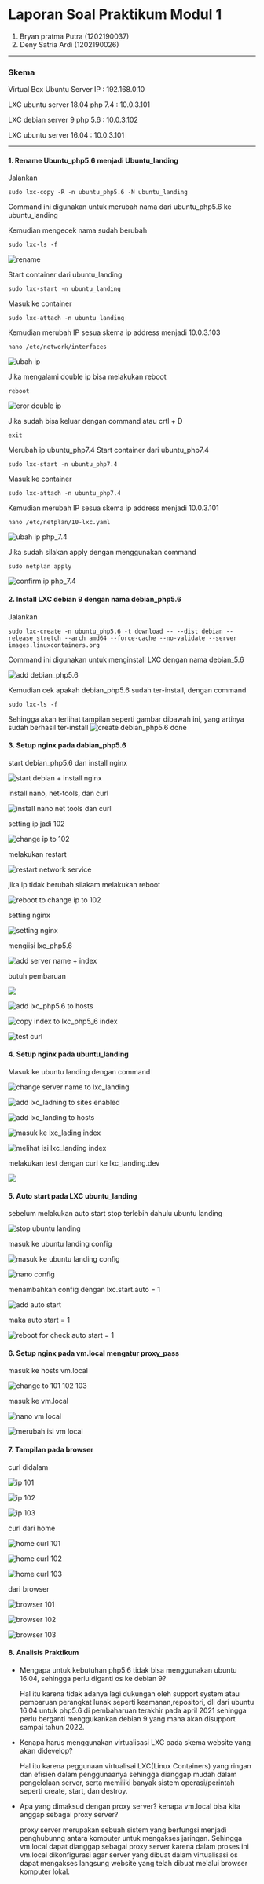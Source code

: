 # Laporan Soal Praktikum Modul 1

1. Bryan pratma Putra (1202190037)
2. Deny Satria Ardi (1202190026)

------

<!--
### Objectives

### Daftar Isi
[1. Rename Ubuntu_php5.6 Menjadi Ubuntu_landing](https://github.com/bryanpratama/Sistem-Administrasi-Server/Modul%201#1-rename-ubuntu_php56-menjadi-ubuntu_landing)<br>
[2. Install LXC debian 9 dengan nama debian_php5.6](https://github.com/bryanpratama/Sistem-Administrasi-Server/Modul%201#2-install-lxc-debian-9-dengan-nama-debian_php56)<br>
[3. Setup nginx pada dabian_php5.6](https://github.com/bryanpratama/Sistem-Administrasi-Server/new/main/Modul%201#3-setup-nginx-pada-dabian_php56)<br>
[4. Setup nginx pada ubuntu_landing](https://github.com/bryanpratama/Sistem-Administrasi-Server/new/main/Modul%201#4-setup-nginx-pada-ubuntu_landing)<br>
[5. Auto start pada LXC ubuntu_landing](https://github.com/bryanpratama/Sistem-Administrasi-Server/new/main/Modul%201#5-auto-start-pada-lxc-ubuntu_landing)<br>
[6. Setup nginx pada vm.local mengatur proxy_pass](https://github.com/bryanpratama/Sistem-Administrasi-Server/new/main/Modul%201#6-setup-nginx-pada-vmlocal-mengatur-proxy_pass)<br>
[7. Tampilan pada browser](https://github.com/bryanpratama/Sistem-Administrasi-Server/Modul%201#7-tampilan-pada-browser)<br>
[8. Analisa](https://github.com/bryanpratama/Sistem-Administrasi-Server/Modul%201#8-analisa)<br>
-->

### Skema
Virtual Box Ubuntu Server IP : 192.168.0.10

LXC ubuntu server 18.04 php 7.4 : 10.0.3.101

LXC debian server 9 php 5.6 : 10.0.3.102

LXC ubuntu server 16.04 : 10.0.3.101

------

#### 1. Rename Ubuntu_php5.6 menjadi Ubuntu_landing

Jalankan
```
sudo lxc-copy -R -n ubuntu_php5.6 -N ubuntu_landing
```
Command ini digunakan untuk merubah nama dari ubuntu_php5.6 ke ubuntu_landing

Kemudian mengecek nama sudah berubah
```
sudo lxc-ls -f
```

![rename](Assets/rename.png)

Start container dari ubuntu_landing
```
sudo lxc-start -n ubuntu_landing
```
Masuk ke container
```
sudo lxc-attach -n ubuntu_landing
```
Kemudian merubah IP sesua skema ip address menjadi 10.0.3.103
```
nano /etc/network/interfaces
```

![ubah ip](Assets/ip-address-sesudah.png)

Jika mengalami double ip bisa melakukan reboot
```
reboot
```
![eror double ip](Assets/error-double-ip.png)

Jika sudah bisa keluar dengan command atau crtl + D
```
exit
```

Merubah ip ubuntu_php7.4
Start container dari ubuntu_php7.4
```
sudo lxc-start -n ubuntu_php7.4
```
Masuk ke container
```
sudo lxc-attach -n ubuntu_php7.4
```
Kemudian merubah IP sesua skema ip address menjadi 10.0.3.101
```
nano /etc/netplan/10-lxc.yaml
```

![ubah ip php_7.4](Assets/ubah-ip-php7.4%20ke-101.png)

Jika sudah silakan apply dengan menggunakan command
```
sudo netplan apply
```
![confirm ip php_7.4](Assets/periksa-ip-sudah-berubah-ke-101.png)

#### 2. Install LXC debian 9 dengan nama debian_php5.6

Jalankan
```
sudo lxc-create -n ubuntu_php5.6 -t download -- --dist debian --release stretch --arch amd64 --force-cache --no-validate --server images.linuxcontainers.org
```
Command ini digunakan untuk menginstall LXC dengan nama debian_5.6

![add debian_php5.6](Assets/membuat-debian-5.6.png)

Kemudian cek apakah debian_php5.6 sudah ter-install, dengan command
```
sudo lxc-ls -f
```
Sehingga akan terlihat tampilan seperti gambar dibawah ini, yang artinya sudah berhasil ter-install 
![create debian_php5.6 done](Assets/debian5.6-berhasil-dibuat.png)

#### 3. Setup nginx pada dabian_php5.6

start debian_php5.6 dan install nginx

![start debian + install nginx](Assets/run-debian5.6-dan-install-nginx.png)

install nano, net-tools, dan curl

![install nano net tools dan curl](Assets/install-net-tools-curl-di-debian.png)

setting ip jadi 102

![change ip to 102](Assets/ubah-isi-dari-network-interface-debian.png)

melakukan restart 

![restart network service](Assets/mengecek-perubahan-ip-debian-dengan-menggunakan-ifconfig.png)

jika ip tidak berubah silakam melakukan reboot

![reboot to change ip to 102](Assets/ip-debian-berhasil-di-ubah-menjadi-10.0.3.102%20.png)

setting nginx

![setting nginx](Assets/add-lxc_php5.6-ke-debian.png)

mengiisi lxc_php5.6

![add server name + index](Assets/mengisi-lxc_php5.6.png)

butuh pembaruan

![](Assets/copy-lxc5.6-ke-enabled.png)

![add lxc_php5.6 to hosts](Assets/update-hosts-debian5.6.png)

![copy index to lxc_php5_6 index](Assets/cp-index-to-lxc-debian.png)

![test curl ](Assets/isi-lxc-debian.png)

#### 4. Setup nginx pada ubuntu_landing
Masuk ke ubuntu landing dengan command


![change server name to lxc_landing](Assets/merubah-alamat-jadi-lxc_landing-index.png)

![add lxc_ladning to sites enabled](Assets/mebuat-lxc_landing-di-sites-enable-ubuntu-landing.png)

![add lxc_landing to hosts](Assets/menambahkan-lxc_landing-di-host-fix.png)

![masuk ke lxc_lading index](Assets/masuk-ke-index-pada-lxc-landing.png)

![melihat isi lxc_landing index](Assets/melihat-isi-dari-lxc-landing-index.png)

melakukan test dengan curl ke lxc_landing.dev

![](Assets/)

#### 5. Auto start pada LXC ubuntu_landing

sebelum melakukan auto start stop terlebih dahulu ubuntu landing

![stop ubuntu landing](Assets/stop-ubuntu-landing.png)

masuk ke ubuntu landing config

![masuk ke ubuntu landing config](Assets/masuk-ke-ubuntul-landing-config.png)

![nano config](Assets/masuk-e-config-ubuntul-landing2.png)

menambahkan config dengan lxc.start.auto = 1

![add auto start](Assets/menambahkan-auto-start-pada-ubuntu-landing.png)

maka auto start = 1

![reboot for check auto start = 1](Assets/ubuntu-landing-auto.png)

#### 6. Setup nginx pada vm.local mengatur proxy_pass

masuk ke hosts vm.local

![change to 101 102 103](Assets/merubah-hosts-ke-101-102-103.png)

masuk ke vm.local

![nano vm local](Assets/masuk-ke-vm.local.png)



![merubah isi vm local](Assets/update-index-vm-local.png)

#### 7. Tampilan pada browser

curl didalam

![ip 101](Assets/curl-in-7.4.png)

![ip 102](Assets/curl-in-debian5.6.png)

![ip 103](Assets/curl-in-landing.png)

curl dari home

![home curl 101](Assets/curl-home-in-7.4.png)

![home curl 102](Assets/curl-home-in-debian5.6.png)

![home curl 103](Assets/curl-home-in-landing.png)

dari browser

![browser 101](Assets/tampilan-lxc_7.4-browser.png)

![browser 102](Assets/tampilan-debian_5.6-browser.png)

![browser 103](Assets/tampilan-lxc_landing-browser.png)

#### 8. Analisis Praktikum
   - Mengapa untuk kebutuhan php5.6 tidak bisa menggunakan ubuntu 16.04, sehingga perlu diganti os ke debian 9?
     
     Hal itu karena tidak adanya lagi dukungan oleh support system atau pembaruan perangkat lunak seperti keamanan,repositori, dll dari ubuntu 16.04 untuk php5.6 di pembaharuan terakhir pada april 2021 sehingga perlu berganti menggukankan debian 9 yang  mana akan disupport sampai tahun 2022.<br>
   - Kenapa harus menggunakan virtualisasi LXC pada skema website yang akan didevelop?

     Hal itu karena peggunaan virtualisai LXC(Linux Containers) yang ringan dan efisien dalam penggunaanya sehingga dianggap mudah dalam pengelolaan server, serta memiliki banyak sistem operasi/perintah seperti create, start, dan destroy.<br>
   - Apa yang dimaksud dengan proxy server? kenapa vm.local bisa kita anggap sebagai proxy server?

     proxy server merupakan sebuah sistem yang berfungsi menjadi penghubunng antara komputer untuk mengakses jaringan. Sehingga vm.local dapat dianggap sebagai proxy server karena dalam proses ini vm.local dikonfigurasi agar server yang dibuat dalam virtualisasi os dapat mengakses langsung website yang telah dibuat melalui browser komputer lokal.<br>
